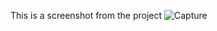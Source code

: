 This is a screenshot from the project
![Capture](https://user-images.githubusercontent.com/75880393/131243767-99eb968d-1d91-4411-a0d8-6d4a1b0ea410.PNG)
